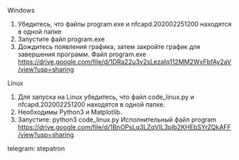Windows
1. Убедитесь, что файлы program.exe и nfcapd.202002251200 находятся в одной папке
2. Запустите файл program.exe
3. Дождитесь появления графика, затем закройте график для завершения программ.
Файл program.exe https://drive.google.com/file/d/1DRa22u3v2sLezaIq112MM2WxFbfAy2aV/view?usp=sharing

Linux
1. Для запуска на Linux убедитесь, что файл code_linux.py и nfcapd.202002251200 находятся в одной папке.
2. Необходимы Python3 и Matplotlib.
3. Запустите: python3 code_linux.py
Исполнительный файл program https://drive.google.com/file/d/1BnOPsLq3LZqVIL3plb2KHEbSYrZQkAFF/view?usp=sharing

telegram: stepatron
